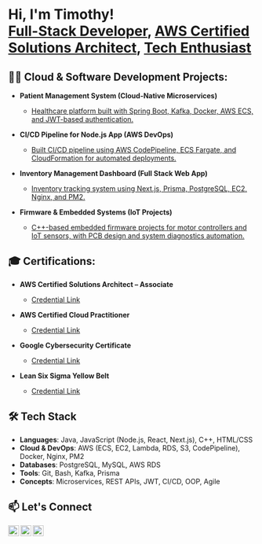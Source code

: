 <h1>Hi, I'm Timothy!<br/>
<a href="https://github.com/akhlys007">Full-Stack Developer</a>, 
<a href="https://www.linkedin.com/in/timothy-chelelgo-49872222b/">AWS Certified Solutions Architect</a>, 
<a href="https://www.timothychelelgo.com/">Tech Enthusiast</a>
</h1>

<h2>👨‍💻 Cloud & Software Development Projects:</h2>

- <b>Patient Management System (Cloud-Native Microservices)</b>  
  - <a href="https://github.com/akhlys007/patient-management">Healthcare platform built with Spring Boot, Kafka, Docker, AWS ECS, and JWT-based authentication.</a>

- <b>CI/CD Pipeline for Node.js App (AWS DevOps)</b>  
  - <a href="https://github.com/akhlys007/aws-nodejs-ci-cd">Built CI/CD pipeline using AWS CodePipeline, ECS Fargate, and CloudFormation for automated deployments.</a>

- <b>Inventory Management Dashboard (Full Stack Web App)</b>  
  - <a href="https://github.com/akhlys007/inventory-dashboard">Inventory tracking system using Next.js, Prisma, PostgreSQL, EC2, Nginx, and PM2.</a>

- <b>Firmware & Embedded Systems (IoT Projects)</b>  
  - <a href="https://github.com/akhlys007/firmware-samples">C++-based embedded firmware projects for motor controllers and IoT sensors, with PCB design and system diagnostics automation.</a>

<h2>🎓 Certifications:</h2>

- <b>AWS Certified Solutions Architect – Associate</b>  
  - <a href="https://cp.certmetrics.com/amazon/en/public/verify/credential/a44e0bc11944432b9b9b58bc045c7c77">Credential Link</a>

- <b>AWS Certified Cloud Practitioner</b>  
  - <a href="https://cp.certmetrics.com/amazon/en/public/verify/credential/5d82618f48014c7abfd18a97f30a7607">Credential Link</a>

- <b>Google Cybersecurity Certificate</b>  
  - <a href="https://www.coursera.org/account/accomplishments/specialization/certificate/Q3TYQFYR6WC7">Credential Link</a>

- <b>Lean Six Sigma Yellow Belt</b>  
  - <a href="https://www.credly.com/badges/86cef29c-bd75-43de-bd6c-2a1be40d4abf">Credential Link</a>

<h2>🛠️ Tech Stack</h2>

- **Languages**: Java, JavaScript (Node.js, React, Next.js), C++, HTML/CSS  
- **Cloud & DevOps**: AWS (ECS, EC2, Lambda, RDS, S3, CodePipeline), Docker, Nginx, PM2  
- **Databases**: PostgreSQL, MySQL, AWS RDS  
- **Tools**: Git, Bash, Kafka, Prisma  
- **Concepts**: Microservices, REST APIs, JWT, CI/CD, OOP, Agile  

<h2>📫 Let's Connect</h2>

[<img align="left" alt="Timothy | Portfolio" width="22px" src="https://cdn.jsdelivr.net/npm/simple-icons@v3/icons/internetarchive.svg" />][portfolio]
[<img align="left" alt="Timothy | GitHub" width="22px" src="https://cdn.jsdelivr.net/npm/simple-icons@v3/icons/github.svg" />][github]
[<img align="left" alt="Timothy | LinkedIn" width="22px" src="https://cdn.jsdelivr.net/npm/simple-icons@v3/icons/linkedin.svg" />][linkedin]
<br/>

[portfolio]: https://www.timothychelelgo.com/
[github]: https://github.com/akhlys007
[linkedin]: https://www.linkedin.com/in/timothy-chelelgo-49872222b/

<!--
**akhlys007/akhlys007** is a ✨ special ✨ repository because its README.md appears on your GitHub profile.

🧠 I’m currently exploring more cloud-native architectures and container orchestration.  
📦 Reach out for collaboration on full-stack systems, AWS solutions, or embedded firmware projects!
-->
